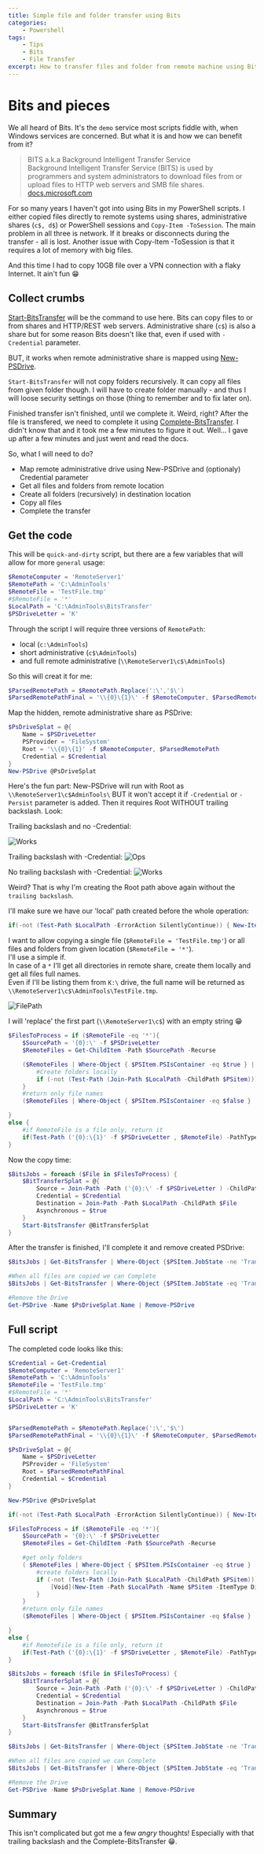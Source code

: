 ```yaml
---
title: Simple file and folder transfer using Bits
categories:
    - Powershell
tags:
    - Tips
    - Bits
    - File Transfer
excerpt: How to transfer files and folder from remote machine using Bits 
---
```


# Bits and pieces

We all heard of Bits. It's the `demo` service most scripts fiddle with, when Windows services are concerned. But what it is and how we can benefit from it?

> BITS a.k.a Background Intelligent Transfer Service  
> Background Intelligent Transfer Service (BITS) is used by programmers and system administrators to download files from or upload files to HTTP web servers and SMB file shares.  
[docs.microsoft.com](https://docs.microsoft.com/en-us/windows/win32/bits/background-intelligent-transfer-service-portal)

For so many years I haven't got into using Bits in my PowerShell scripts. I either copied files directly to remote systems using shares, administrative shares (`c$, d$`) or PowerShell sessions and `Copy-Item -ToSession`. The main problem in all three is network. If it breaks or disconnects during the transfer - all is lost. Another issue with Copy-Item -ToSession is that it requires a lot of memory with big files.

And this time I had to copy 10GB file over a VPN connection with a flaky Internet. It ain't fun :grin:

## Collect crumbs

[Start-BitsTransfer](https://docs.microsoft.com/en-us/powershell/module/bitstransfer/start-bitstransfer?view=win10-ps) will be the command to use here. Bits can copy files to or from shares and HTTP/REST web servers. Administrative share (`c$`) is also a share but for some reason Bits doesn't like that, even if used with `-Credential` parameter.

BUT, it works when remote administrative share is mapped using [New-PSDrive](https://docs.microsoft.com/en-us/powershell/module/microsoft.powershell.management/new-psdrive?view=powershell-7).

`Start-BitsTransfer` will not copy folders recursively. It can copy all files from given folder though. I will have to create folder manually - and thus I will loose security settings on those (thing to remember and to fix later on).

Finished transfer isn't finished, until we complete it. Weird, right? After the file is transfered, we need to complete it using [Complete-BitsTransfer](https://docs.microsoft.com/en-us/powershell/module/bitstransfer/complete-bitstransfer?view=win10-ps). I didn't know that and it took me a few minutes to figure it out. Well... I gave up after a few minutes and just went and read the docs.

So, what I will need to do?

- Map remote administrative drive using New-PSDrive and (optionaly) Credential parameter
- Get all files and folders from remote location
- Create all folders (recursively) in destination location
- Copy all files
- Complete the transfer

## Get the code

This will be `quick-and-dirty` script, but there are a few variables that will allow for more `general` usage:

```powershell
$RemoteComputer = 'RemoteServer1'
$RemotePath = 'C:\AdminTools'
$RemoteFile = 'TestFile.tmp'
#$RemoteFile = '*'
$LocalPath = 'C:\AdminTools\BitsTransfer'
$PSDriveLetter = 'K'
```

Through the script I will require three versions of `RemotePath`:

- local (`c:\AdminTools`)
- short administrative (`c$\AdminTools`)
- and full remote administrative (`\\RemoteServer1\c$\AdminTools`)

So this will creat it for me:

```powershell
$ParsedRemotePath = $RemotePath.Replace(':\','$\')
$ParsedRemotePathFinal = '\\{0}\{1}\' -f $RemoteComputer, $ParsedRemotePath
```

Map the hidden, remote administrative share as PSDrive:

```powershell
$PsDriveSplat = @{
    Name = $PSDriveLetter
    PSProvider = 'FileSystem'
    Root = '\\{0}\{1}' -f $RemoteComputer, $ParsedRemotePath
    Credential = $Credential
}
New-PSDrive @PsDriveSplat
```

Here's the fun part:
New-PSDrive will run with Root as `\\RemoteServer1\c$AdminTools\` BUT it won't accept it if `-Credential` or `-Persist` parameter is added. Then it requires Root WITHOUT trailing backslash. Look:

Trailing backslash and no -Credential:

![Works](/assets/images/posts/transfer-with-bits/picture1.png)

Trailing backslash with -Credential:
![Ops](/assets/images/posts/transfer-with-bits/picture2.png)

No trailing backslash with -Credential:
![Works](/assets/images/posts/transfer-with-bits/picture3.png)

Weird? That is why I'm creating the Root path above again without the `trailing backslash`.

I'll make sure we have our 'local' path created before the whole operation:

```powershell
if(-not (Test-Path $LocalPath -ErrorAction SilentlyContinue)) { New-Item -Path $LocalPath -ItemType Directory}
```

I want to allow copying a single file (`$RemoteFile = 'TestFile.tmp'`) or all files and folders from given location (`$RemoteFile = '*'`).  
I'll use a simple if.  
In case of a `*` I'll get all directories in remote share, create them locally and get all files full names.  
Even if I'll be listing them from `K:\` drive, the full name will be returned as `\\RemoteServer1\c$\AdminTools\TestFile.tmp`. 

![FilePath](/assets/images/posts/transfer-with-bits/picture4.png)

I will 'replace' the first part (`\\RemoteServer1\c$`) with an empty string :grin:

```powershell
$FilesToProcess = if ($RemoteFile -eq '*'){
    $SourcePath = '{0}:\' -f $PSDriveLetter
    $RemoteFiles = Get-ChildItem -Path $SourcePath -Recurse

    ($RemoteFiles | Where-Object { $PSItem.PSIsContainer -eq $true } | Select-Object -ExpandProperty FullName ).Replace($ParsedRemotePathFinal,'') | ForEach-Object {
        #Create folders locally
        if (-not (Test-Path (Join-Path $LocalPath -ChildPath $PSitem))) { [Void](New-Item -Path $LocalPath -Name $PSitem -ItemType Directory)}
    }
    #return only file names
    ($RemoteFiles | Where-Object { $PSItem.PSIsContainer -eq $false } |Select-Object -ExpandProperty FullName).Replace($ParsedRemotePathFinal,'')

}
else {
    #if RemoteFile is a file only, return it
    if(Test-Path ('{0}:\{1}' -f $PSDriveLetter , $RemoteFile) -PathType Leaf) { $RemoteFile }
}
```

Now the copy time:

```powershell
$BitsJobs = foreach ($File in $FilesToProcess) {
    $BitTransferSplat = @{
        Source = Join-Path -Path ('{0}:\' -f $PSDriveLetter ) -ChildPath $File
        Credential = $Credential
        Destination = Join-Path -Path $LocalPath -ChildPath $File
        Asynchronous = $true
    }
    Start-BitsTransfer @BitTransferSplat
}
```

After the transfer is finished, I'll complete it and remove created PSDrive:

```powershell
$BitsJobs | Get-BitsTransfer | Where-Object {$PSItem.JobState -ne 'Transferred'}

#When all files are copied we can Complete
$BitsJobs | Get-BitsTransfer | Where-Object {$PSItem.JobState -eq 'Transferred'} | Complete-BitsTransfer

#Remove the Drive
Get-PSDrive -Name $PsDriveSplat.Name | Remove-PSDrive
```

## Full script

The completed code looks like this:

```powershell
$Credential = Get-Credential
$RemoteComputer = 'RemoteServer1'
$RemotePath = 'C:\AdminTools'
$RemoteFile = 'TestFile.tmp'
#$RemoteFile = '*'
$LocalPath = 'C:\AdminTools\BitsTransfer'
$PSDriveLetter = 'K'


$ParsedRemotePath = $RemotePath.Replace(':\','$\')
$ParsedRemotePathFinal = '\\{0}\{1}\' -f $RemoteComputer, $ParsedRemotePath

$PsDriveSplat = @{
    Name = $PSDriveLetter
    PSProvider = 'FileSystem'
    Root = $ParsedRemotePathFinal
    Credential = $Credential
}

New-PSDrive @PsDriveSplat

if(-not (Test-Path $LocalPath -ErrorAction SilentlyContinue)) { New-Item -Path $LocalPath -ItemType Directory }

$FilesToProcess = if ($RemoteFile -eq '*'){
    $SourcePath = '{0}:\' -f $PSDriveLetter
    $RemoteFiles = Get-ChildItem -Path $SourcePath -Recurse

    #get only folders
    ( $RemoteFiles | Where-Object { $PSItem.PSIsContainer -eq $true } | Select-Object -ExpandProperty FullName ).Replace($ParsedRemotePathFinal,'') | ForEach-Object {
        #create folders locally
        if (-not (Test-Path (Join-Path $LocalPath -ChildPath $PSitem))) {
            [Void](New-Item -Path $LocalPath -Name $PSitem -ItemType Directory)
        }
    }
    #return only file names
    ($RemoteFiles | Where-Object { $PSItem.PSIsContainer -eq $false } |Select-Object -ExpandProperty FullName).Replace($ParsedRemotePathFinal,'')

}
else {
    #if RemoteFile is a file only, return it
    if(Test-Path ('{0}:\{1}' -f $PSDriveLetter , $RemoteFile) -PathType Leaf) { $RemoteFile }
}

$BitsJobs = foreach ($file in $FilesToProcess) {
    $BitTransferSplat = @{
        Source = Join-Path -Path ('{0}:\' -f $PSDriveLetter ) -ChildPath $File
        Credential = $Credential
        Destination = Join-Path -Path $LocalPath -ChildPath $File
        Asynchronous = $true
    }
    Start-BitsTransfer @BitTransferSplat
}

$BitsJobs | Get-BitsTransfer | Where-Object {$PSItem.JobState -ne 'Transferred'}

#When all files are copied we can Complete
$BitsJobs | Get-BitsTransfer | Where-Object {$PSItem.JobState -eq 'Transferred'} | Complete-BitsTransfer

#Remove the Drive
Get-PSDrive -Name $PsDriveSplat.Name | Remove-PSDrive
```

## Summary

This isn't complicated but got me a few _angry_ thoughts! Especially with that trailing backslash and the Complete-BitsTransfer :grin:.
